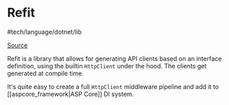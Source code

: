 # Refit
 #tech/language/dotnet/lib 

[Source](https://github.com/reactiveui/refit)

Refit is a library that allows for generating API clients based on an interface definition, using the builtin `HttpClient` under the hood. The clients get generated at compile time.

It's quite easy to create a full `HttpClient` middleware pipeline and add it to [[aspcore_framework|ASP Core]] DI system.